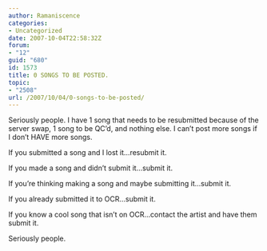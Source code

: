 ```yaml
---
author: Ramaniscence
categories:
- Uncategorized
date: 2007-10-04T22:58:32Z
forum:
- "12"
guid: "680"
id: 1573
title: 0 SONGS TO BE POSTED.
topic:
- "2508"
url: /2007/10/04/0-songs-to-be-posted/
---
```


Seriously people. I have 1 song that needs to be resubmitted because of the server swap, 1 song to be QC&#8217;d, and nothing else. I can&#8217;t post more songs if I don&#8217;t HAVE more songs.

If you submitted a song and I lost it&#8230;resubmit it.

If you made a song and didn&#8217;t submit it&#8230;submit it.

If you&#8217;re thinking making a song and maybe submitting it&#8230;submit it.

If you already submitted it to OCR&#8230;submit it.

If you know a cool song that isn&#8217;t on OCR&#8230;contact the artist and have them submit it.

Seriously people.